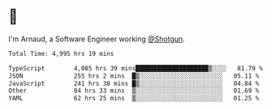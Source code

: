 # 👋

I'm Arnaud, a Software Engineer working [@Shotgun](https://shotgun.live).

<!--START_SECTION:waka-->

```txt
Total Time: 4,995 hrs 19 mins

TypeScript        4,085 hrs 39 mins████████████████████▒░░░░   81.79 %
JSON              255 hrs 2 mins  █▒░░░░░░░░░░░░░░░░░░░░░░░   05.11 %
JavaScript        241 hrs 38 mins █▒░░░░░░░░░░░░░░░░░░░░░░░   04.84 %
Other             84 hrs 33 mins  ▒░░░░░░░░░░░░░░░░░░░░░░░░   01.69 %
YAML              62 hrs 25 mins  ▒░░░░░░░░░░░░░░░░░░░░░░░░   01.25 %
```

<!--END_SECTION:waka-->
